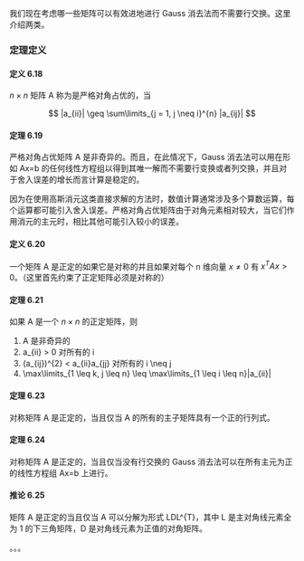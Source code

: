 我们现在考虑哪一些矩阵可以有效进地进行 Gauss 消去法而不需要行交换。这里介绍两类。

### 定理定义

#### 定义 6.18

$n \times n$ 矩阵 A 称为是严格对角占优的，当

$$
|a_{ii}| \geq \sum\limits_{j = 1, j \neq i}^{n} |a_{ij}|
$$

#### 定理 6.19 

严格对角占优矩阵 A 是非奇异的。而且，在此情况下，Gauss 消去法可以用在形如 Ax=b 的任何线性方程组以得到其唯一解而不需要行变换或者列交换，并且对于舍入误差的增长而言计算是稳定的。

因为在使用高斯消元这类直接求解的方法时，数值计算通常涉及多个算数运算，每个运算都可能引入舍入误差。严格对角占优矩阵由于对角元素相对较大，当它们作用消元的主元时，相比其他可能引入较小的误差。

#### 定义 6.20

一个矩阵 A 是正定的如果它是对称的并且如果对每个 n 维向量 $x \neq 0$ 有 $x^{T}Ax > 0$。（这里首先约束了正定矩阵必须是对称的）

#### 定理 6.21

如果 A 是一个 $n \times n$ 的正定矩阵，则

1. A 是非奇异的
2. a_{ii} > 0 对所有的 i
3. (a_{ij})^{2} < a_{ii}a_{jj} 对所有的 i \neq j
4. \max\limits_{1 \leq k, j \leq n} \leq \max\limits_{1 \leq i \leq n}|a_{ii}|


#### 定理 6.23

对称矩阵 A 是正定的，当且仅当 A 的所有的主子矩阵具有一个正的行列式。

#### 定理 6.24

对称矩阵 A 是正定的，当且仅当没有行交换的 Gauss 消去法可以在所有主元为正的线性方程组 Ax=b 上进行。

#### 推论 6.25

矩阵 A 是正定的当且仅当 A 可以分解为形式 LDL^{T}，其中 L 是主对角线元素全为 1 的下三角矩阵，D 是对角线元素为正值的对角矩阵。

。。。



